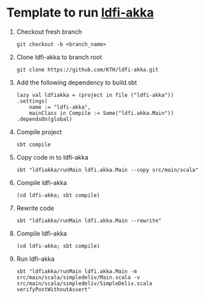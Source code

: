 # Template to run [ldfi-akka](https://github.com/KTH/ldfi-akka)

1. Checkout fresh branch
	
	`git checkout -b <branch_name>`

2. Clone ldfi-akka to branch root
	
	`git clone https://github.com/KTH/ldfi-akka.git`

3. Add the following dependency to build.sbt
	
	```			
	lazy val ldfiakka = (project in file ("ldfi-akka"))	
	.settings(
		name := "ldfi-akka",
		mainClass in Compile := Some("ldfi.akka.Main"))
	.dependsOn(global)
	```
4. Compile project

	`sbt compile`

5. Copy code in to ldfi-akka

	`sbt "ldfiakka/runMain ldfi.akka.Main --copy src/main/scala"`

6. Compile ldfi-akka

	`(cd ldfi-akka; sbt compile)`

7. Rewrite code 

	`sbt "ldfiakka/runMain ldfi.akka.Main --rewrite"`

6. Compile ldfi-akka
	
	`(cd ldfi-akka; sbt compile)`

9. Run ldfi-akka

	`sbt "ldfiakka/runMain ldfi.akka.Main -m src/main/scala/simpledeliv/Main.scala -v src/main/scala/simpledeliv/SimpleDeliv.scala verifyPostWithoutAssert"`
